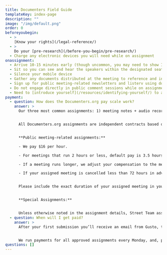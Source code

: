 ```yaml
---
title: Documenters Field Guide
templateKey: index-page
description: ""
image: "/img/default.png"
order: 0
beforeyoubegin:
  - >
    [Know your rights](/legal-reference/)
  - >
    Do your [pre-research](/before-you-begin/pre-research/)
  - Charge any electronic devices you will need while on assignment
onassignment:
  - Arrive 10-15 minutes early (though uncommon, you may need to show ID or pass through security)
  - Sit so you can see and hear the speakers within the designated seating area
  - Silence your mobile device
  - Gather any documents distributed at the meeting to reference and include with your assignment submission
  - Sign up for public meeting-related newsletters and listerv using documenters@citybureau.org
  - Do not engage directly in public comment sessions while on assignment
  - Need to [introduce yourself](/resources/identifying-yourself/) to attendees or committee members? Refer to the back of your Documenters ID card for a handy conversation-starter
payment:
  - question: How does the Documenters.org pay scale work?
    answer: >
      Our three most common assignments: 1) meeting notes + audio recording 2) live-tweeting + photos 3) special assignments.


      All Documenters.org assignments are independent contracts based on a pay rate of $16 per hour, however some assignments also include a minimum base rate.


      **Public meeting-related assignments:**

      - We pay $16 per hour.

      - For meetings that run 2 hours or less, default pay is 3.5 hours: 2 hours for meeting attendance + 1.5 hours for pre-research, follow-up work, note editing, uploading, etc.

      - If a meeting runs longer, we adjust your compensation to the meeting duration (rounded up to the nearest half hour) + 1.5 hours.

      - If your assigned meeting is cancelled less than 72 hours in advance of the scheduled start time, we pay a "kill fee" of $16.


      Please include the exact duration of your assigned meeting in your meeting checklist upon submission (meeting duration is confirmed through meeting minutes, official confirmation and Documenter checklists). All required content must be completed before an assignment is approved and payment is released.


      **Special Assignments:**


      Unless otherwise noted in the assignment details, Street Team assignments and Special Assignments are paid at $16 per hour rounded up to the nearest half-hour. View your assigned meeting on Documenters.org for details and contact our Documenters Field Coordinator for questions.
  - question: When will I get paid?
    answer: >
      After your first submission you’ll receive an email from Gusto, the system we use to manage payments. Click the link in the email to create your account and enter your social security number, address, and bank account coordinates (The information is kept securely by Gusto). Once that information is entered you’ll be set up for direct deposit, and you’ll also be able to login anytime to see your payment records or tax forms.


      We run payments for all approved assignments every Monday, and, provided you've set up your Gusto profile, the payment will be in your account 5 days after we press the button. If there are no bank holidays, this is usually Friday. If you have any questions about payment contact your Documenters Field Coordinator.
questions: []
---
```

